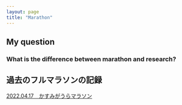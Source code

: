 ```yaml
---
layout: page
title: "Marathon"
---
```



## **My question**
### What is the difference between marathon and research?


## **過去のフルマラソンの記録**
[2022.04.17　かすみがうらマラソン](https://qriovider.github.io/hobbies/marathon/2022-04-17.md)
